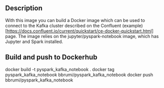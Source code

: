 ## Description

With this image you can build a Docker image which can be used to connect to the Kafka cluster described on the Confluent (example)[https://docs.confluent.io/current/quickstart/ce-docker-quickstart.html] page.
The image relies on the jupyter/pyspark-notebook image, which has Jupyter and Spark installed.

## Build and push to Dockerhub

docker build -t pyspark_kafka_notebook .
docker tag pyspark_kafka_notebook  bbrumi/pyspark_kafka_notebook 
docker push bbrumi/pyspark_kafka_notebook
